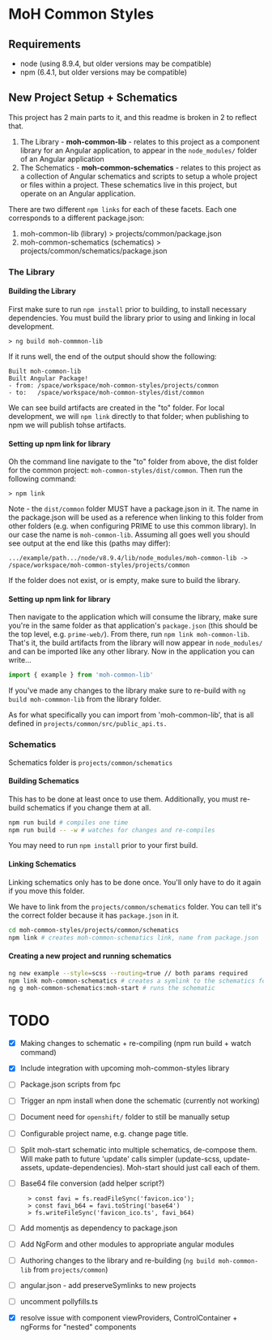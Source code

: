# MoH Common Styles

## Requirements

* node (using 8.9.4, but older versions may be compatible)
* npm (6.4.1, but older versions may be compatible)


## New Project Setup + Schematics

This project has 2 main parts to it, and this readme is broken in 2 to reflect that.


1. The Library - **moh-common-lib** - relates to this project as a component library for an Angular application, to appear in the `node_modules/` folder of an Angular application
2. The Schematics - **moh-common-schematics** - relates to this project as a collection of Angular schematics and scripts to setup a whole project or files within a project. These schematics live in this project, but operate on an Angular application.

There are two different `npm links` for each of these facets.  Each one corresponds to a different package.json:

1. moh-common-lib (library) > projects/common/package.json
2. moh-common-schematics (schematics) > projects/common/schematics/package.json



### The Library


#### Building the Library

First make sure to run `npm install` prior to building, to install necessary dependencies.  You must build the library prior to using and linking in local development.

    > ng build moh-commmon-lib

If it runs well, the end of the output should show the following:

    Built moh-common-lib
    Built Angular Package!
    - from: /space/workspace/moh-common-styles/projects/common
    - to:   /space/workspace/moh-common-styles/dist/common

We can see build artifacts are created in the "to" folder. For local development, we will `npm link` directly to that folder; when publishing to npm we will publish tohse artifacts.

#### Setting up npm link for library

Oh the command line navigate to the "to" folder from above, the dist folder for the common project: `moh-common-styles/dist/common`. Then run the following command:

    > npm link

Note - the `dist/common` folder MUST have a package.json in it. The name in the package.json will be used as a reference when linking to this folder from other folders (e.g. when configuring PRIME to use this common library). In our case the name is `moh-common-lib`. Assuming all goes well you should see output at the end like this (paths may differ):

```
.../example/path.../node/v8.9.4/lib/node_modules/moh-common-lib -> /space/workspace/moh-common-styles/projects/common
```

If the folder does not exist, or is empty, make sure to build the library.


#### Setting up npm link for library

Then navigate to the application which will consume the library, make sure you're in the same folder as that application's `package.json` (this should be the top level, e.g. `prime-web/`).  From there, run `npm link moh-common-lib`.  That's it, the build artifacts from the library will now appear in `node_modules/` and can be imported like any other library.  Now in the application you can write...

```TypeScript
import { example } from 'moh-common-lib'
```

If you've made any changes to the library make sure to re-build with `ng build moh-commmon-lib` from the library folder.

As for what specifically you can import from 'moh-common-lib', that is all defined in `projects/common/src/public_api.ts.`


### Schematics

Schematics folder is `projects/common/schematics`

#### Building Schematics

This has to be done at least once to use them.  Additionally, you must re-build schematics if you change them at all.

```bash
npm run build # compiles one time
npm run build -- -w # watches for changes and re-compiles
```

You may need to run `npm install` prior to your first build.

#### Linking Schematics

Linking schematics only has to be done once. You'll only have to do it again if you move this folder.


We have to link from the `projects/common/schematics` folder. You can tell it's the correct folder because it has `package.json` in it.

```bash
cd moh-common-styles/projects/common/schematics
npm link # creates moh-common-schematics link, name from package.json
```



#### Creating a new project and running schematics

```bash
ng new example --style=scss --routing=true // both params required
npm link moh-common-schematics # creates a symlink to the schematics folder above
ng g moh-common-schematics:moh-start # runs the schematic
```


# TODO

- [x] Making changes to schematic + re-compiling (npm run build + watch command)
- [x] Include integration with upcoming moh-common-styles library
- [ ] Package.json scripts from fpc
- [ ] Trigger an npm install when done the schematic (currently not working)
- [ ] Document need for `openshift/` folder to still be manually setup
- [ ] Configurable project name, e.g. change page title.
- [ ] Split moh-start schematic into multiple schematics, de-compose them. Will make path to future 'update' calls simpler (update-scss, update-assets, update-dependencies). Moh-start should just call each of them.
- [ ] Base64 file conversion (add helper script?)

        > const favi = fs.readFileSync('favicon.ico');
        > const favi_b64 = favi.toString('base64')
        > fs.writeFileSync('favicon_ico.ts', favi_b64)

- [ ] Add momentjs as dependency to package.json
- [ ] Add NgForm and other modules to appropriate angular modules
- [ ] Authoring changes to the library and re-building (`ng build moh-common-lib` from `projects/common`)
- [ ] angular.json - add preserveSymlinks to new projects
- [ ] uncomment pollyfills.ts
- [x] resolve issue with component viewProviders, ControlContainer + ngForms for "nested" components